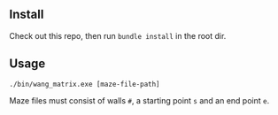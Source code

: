 Install
-------

Check out this repo, then run `bundle install` in the root dir.


Usage
-----

```
./bin/wang_matrix.exe [maze-file-path]
```

Maze files must consist of walls `#`, a starting point `s` and an end point `e`.

